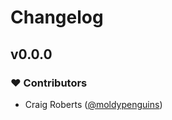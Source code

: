 # Changelog


## v0.0.0

### ❤️ Contributors

- Craig Roberts ([@moldypenguins](http://github.com/moldypenguins))
